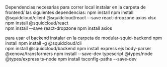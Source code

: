 Dependencias necesarias
para correr local instalar en la carpeta de frontend/ las siguientes dependencias:
npm install
npm install @squidcloud/client @squidcloud/react --save react-dropzone axios xlsx
npm install @squidcloud/react  
npm install --save react-dropzone
npm install axios

para usar el backend instalar en la carpeta de modular-squid-backend
npm install
npm install -g @squidcloud/cli  
npm install @squidcloud/backend 
npm install express ejs body-parser @xenova/transformers
npm install --save-dev typescript @types/node @types/express ts-node
npm install tsconfig-paths --save-dev

